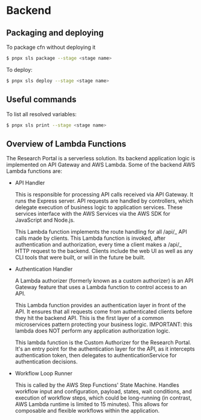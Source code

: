 # Backend

## Packaging and deploying

To package cfn without deploying it

```bash
$ pnpx sls package --stage <stage name>
```

To deploy:

```bash
$ pnpx sls deploy --stage <stage name>
```

## Useful commands

To list all resolved variables:

```bash
$ pnpx sls print --stage <stage name>
```

## Overview of Lambda Functions

The Research Portal is a serverless solution. Its backend application logic is implemented on API Gateway and AWS Lambda. Some of the backend AWS Lambda functions are:

- API Handler

  This is responsible for processing API calls received via API Gateway. It runs the Express server. API requests are handled by controllers, which delegate execution of business logic to application services. These services interface with the AWS Services via the AWS SDK for JavaScript and Node.js.

  This Lambda function implements the route handling for all /api/_ API calls made by clients. This Lambda function is invoked, after authentication and authorization, every time a client makes a /api/_ HTTP request to the backend. Clients include the web UI as well as any CLI tools that were built, or will in the future be built.

- Authentication Handler

  A Lambda authorizer (formerly known as a custom authorizer) is an API Gateway feature that uses a Lambda function to control access to an API.

  This Lambda function provides an authentication layer in front of the API. It ensures that all requests come from authenticated clients before they hit the backend API. This is the first layer of a common microservices pattern protecting your business logic. IMPORTANT: this lambda does NOT perform any application authorization logic.

  This lambda function is the Custom Authorizer for the Research Portal. It's an entry point for the authentication layer for the API, as it intercepts authentication token, then delegates to authenticationService for authentication decisions.

- Workflow Loop Runner

  This is called by the AWS Step Functions' State Machine. Handles workflow input and configuration, payload, states, wait conditions, and execution of workflow steps, which could be long-running (in contrast, AWS Lambda runtime is limited to 15 minutes). This allows for composable and flexible workflows within the application.
